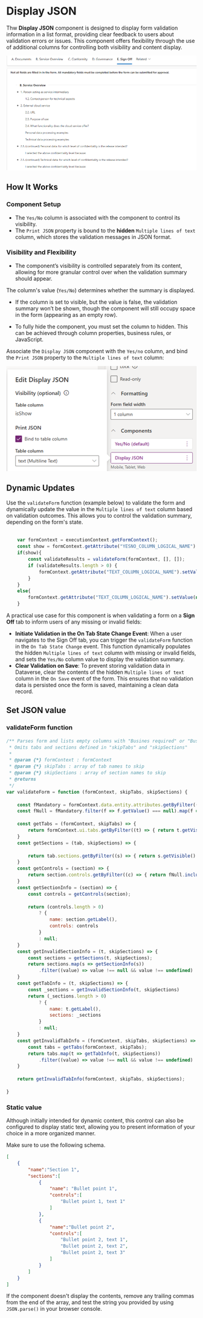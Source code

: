 ﻿# Display JSON

Thw **Display JSON** component  is designed to display form validation information in a list format, providing clear feedback to users about validation errors or issues. This component offers flexibility through the use of additional columns for controlling both visibility and content display.

![alt text](./images/summary.png)

## How It Works

### Component Setup

- The `Yes/No` column is associated with the component to control its visibility.
- The `Print JSON` property is bound to the **hidden** `Multiple lines of text` column, which stores the validation messages in JSON format.

### Visibility and Flexibility

- The component’s visibility is controlled separately from its content, allowing for more granular control over when the validation summary should appear.

The column's value (`Yes/No`) determines whether the summary is displayed.

- If the column is set to visible, but the value is false, the validation summary won’t be shown, though the component will still occupy space in the form (appearing as an empty row).

- To fully hide the component, you must set the column to hidden. This can be achieved through column properties, business rules, or JavaScript.

Associate the `Display JSON` component with the `Yes/no` column, and bind the `Print JSON` property to the `Multiple lines of text` column:

![alt text](./images/config.png)

## Dynamic Updates
Use the `validateForm` function (example below) to validate the form and dynamically update the value in the `Multiple lines of text` column based on validation outcomes. This allows you to control the validation summary, depending on the form's state.

```javascript

    var formContext = executionContext.getFormContext();
    const show = formContext.getAttribute("YESNO_COLUMN_LOGICAL_NAME").getValue();
    if(show){
        const validateResults = validateForm(formContext, [], []);
        if (validateResults.length > 0) {
            formContext.getAttribute("TEXT_COLUMN_LOGICAL_NAME").setValue(JSON.stringify(validateResults));
        }
    }
    else{
        formContext.getAttribute("TEXT_COLUMN_LOGICAL_NAME").setValue(null);
    }
```

A practical use case for this component is when validating a form on a **Sign Off** tab to inform users of any missing or invalid fields:

- **Initiate Validation in the On Tab State Change Event**:
When a user navigates to the Sign Off tab, you can trigger the `validateForm` function in the `On Tab State Change` event.
This function dynamically populates the hidden `Multiple lines of text` column with missing or invalid fields, and sets the `Yes/No` column value to display the validation summary.
- **Clear Validation on Save**: To prevent storing validation data in Dataverse, clear the contents of the hidden `Multiple lines of text` column in the `On Save` event of the form.
This ensures that no validation data is persisted once the form is saved, maintaining a clean data record.

## Set JSON value

### validateForm function

```javascript
/** Parses form and lists empty columns with "Busines required" or "Busines recommended" levels.
 * Omits tabs and sections defined in "skipTabs" and "skipSections"
 *
 * @param {*} formContext : formContext
 * @param {*} skipTabs : array of tab names to skip
 * @param {*} skipSections : array of section names to skip
 * @returns
 */
var validateForm = function (formContext, skipTabs, skipSections) {

    const fMandatory = formContext.data.entity.attributes.getByFilter((a) => { return a.getRequiredLevel() !== "none" });
    const fNull = fMandatory.filter(f => f.getValue() === null).map(f => f.getName())

    const getTabs = (formContext, skipTabs) => {
        return formContext.ui.tabs.getByFilter((t) => { return t.getVisible() && !skipTabs.includes(t.getName()) })
    }
    const getSections = (tab, skipSections) => {

        return tab.sections.getByFilter((s) => { return s.getVisible() && !skipSections?.includes(s.getName()) })
    }
    const getControls = (section) => {
        return section.controls.getByFilter((c) => { return fNull.includes(c.getName()) && c.getVisible() }).map(c => c.getLabel());
    }
    const getSectionInfo = (section) => {
        const controls = getControls(section);

        return (controls.length > 0)
            ? {
                name: section.getLabel(),
                controls: controls
            }
            : null;
    }
    const getInvalidSectionInfo = (t, skipSections) => {
        const sections = getSections(t, skipSections);
        return sections.map(s => getSectionInfo(s))
            .filter((value) => value !== null && value !== undefined)
    }
    const getTabInfo = (t, skipSections) => {
        const _sections = getInvalidSectionInfo(t, skipSections)
        return (_sections.length > 0)
            ? {
                name: t.getLabel(),
                sections: _sections
            }
            : null;
    }
    const getInvalidTabInfo = (formContext, skipTabs, skipSections) => {
        const tabs = getTabs(formContext, skipTabs);
        return tabs.map(t => getTabInfo(t, skipSections))
            .filter((value) => value !== null && value !== undefined)
    }

    return getInvalidTabInfo(formContext, skipTabs, skipSections);

}

```

### Static value


Although initially intended for dynamic content, this control can also be configured to display static text, allowing you to present information of your choice in a more organized manner.

Make sure to use the following schema.

```json
[
    {
        "name":"Section 1",
        "sections":[
            {
                "name": "Bullet point 1",
                "controls":[
                    "Bullet point 1, text 1"
                ]
            },
            {
                "name":"Bullet point 2",
                "controls":[
                    "Bullet point 2, text 1",
                    "Bullet point 2, text 2",
                    "Bullet point 2, text 3"
                ]
            }
        ]
    }
]
```

If the component doesn't display the contents, remove any trailing commas from the end of the array, and test the string you provided by using `JSON.parse()` in your browser console.